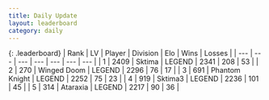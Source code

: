 ```yaml
---
title: Daily Update
layout: leaderboard
category: daily
---
```


{: .leaderboard}
| Rank | LV | Player | Division | Elo | Wins | Losses |
| --- | --- | --- | --- | --- | --- | --- |
| <span data-change="1">1</span> | 2409 | <span title="ID: 353063">Sktima</span> | LEGEND | <span data-change="50">2341</span> | <span data-change="25">208</span> | <span data-change="5">53</span> |
| <span data-change="-1">2</span> | 270 | <span title="ID: 744396">Winged Doom</span> | LEGEND | <span data-change="0">2296</span> | <span data-change="0">76</span> | <span data-change="0">17</span> |
| <span data-change="0">3</span> | 691 | <span title="ID: 742939">Phantom Knight</span> | LEGEND | <span data-change="0">2252</span> | <span data-change="0">75</span> | <span data-change="0">23</span> |
| <span data-change="15">4</span> | 919 | <span title="ID: 692745">Sktima3</span> | LEGEND | <span data-change="77">2236</span> | <span data-change="16">101</span> | <span data-change="4">45</span> |
| <span data-change="13">5</span> | 314 | <span title="ID: 745153">Ataraxia</span> | LEGEND | <span data-change="58">2217</span> | <span data-change="6">90</span> | <span data-change="2">36</span> |